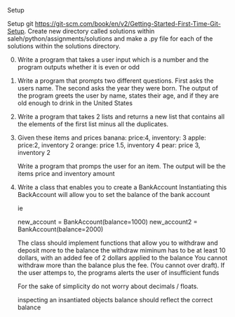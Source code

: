 Setup

Setup git https://git-scm.com/book/en/v2/Getting-Started-First-Time-Git-Setup. Create new directory called solutions within saleh/python/assignments/solutions and make a .py file for each of the solutions within the solutions directory.


0. Write a program that takes a user input which is a number and the program outputs whether it is even or odd
 
1. Write a program that prompts two different questions. First asks the users name. The second asks the year they were born. The output of the program greets the user by name, states their age, and if they are old enough to drink in the United States

2. Write a program that takes 2 lists and returns a new list that contains all the elements of the first list minus all the duplicates.

3. Given these items and prices
    banana: price:4, inventory: 3
    apple: price:2, inventory 2
    orange: price 1.5, inventory 4
    pear: price 3, inventory 2

    Write a program that promps the user for an item. The output will be the items price and inventory amount

4. Write a class that enables you to create a BankAccount
   Instantiating this BackAccount will allow you to set the balance of the bank account

   ie 

   new_account = BankAccount(balance=1000)
   new_account2 = BankAccount(balance=2000)

   The class should implement functions that allow you to withdraw and deposit more to the balance
   the withdraw miminum has to be at least 10 dollars, with an added fee of 2 dollars applied to the balance
   You cannot withdraw more than the balance plus the fee. (You cannot over draft). If the user attemps to, the programs alerts the user of insufficient funds

   For the sake of simplicity do not worry about decimals / floats. 

   inspecting an insantiated objects balance should reflect the correct balance



